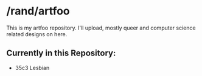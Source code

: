 # /rand/artfoo

This is my artfoo repository. I'll upload, mostly queer and computer science related designs on here.

## Currently in this Repository:
* 35c3 Lesbian
